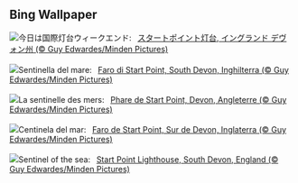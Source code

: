 ## Bing Wallpaper
![](https://www.bing.com/th?id=OHR.StartPointLight_JA-JP3029099538_UHD.jpg&w=1000)今日は国際灯台ウィークエンド:&nbsp;&ensp;[スタートポイント灯台, イングランド デヴォン州 (© Guy Edwardes/Minden Pictures)](https://www.bing.com/th?id=OHR.StartPointLight_JA-JP3029099538_UHD.jpg)
<br><br/>
![](https://www.bing.com/th?id=OHR.StartPointLight_IT-IT8401220658_UHD.jpg&w=1000)Sentinella del mare:&nbsp;&ensp;[Faro di Start Point, South Devon, Inghilterra (© Guy Edwardes/Minden Pictures)](https://www.bing.com/th?id=OHR.StartPointLight_IT-IT8401220658_UHD.jpg)
<br><br/>
![](https://www.bing.com/th?id=OHR.StartPointLight_FR-FR6228676554_UHD.jpg&w=1000)La sentinelle des mers:&nbsp;&ensp;[Phare de Start Point, Devon, Angleterre (© Guy Edwardes/Minden Pictures)](https://www.bing.com/th?id=OHR.StartPointLight_FR-FR6228676554_UHD.jpg)
<br><br/>
![](https://www.bing.com/th?id=OHR.StartPointLight_ES-ES5997851284_UHD.jpg&w=1000)Centinela del mar:&nbsp;&ensp;[Faro de Start Point, Sur de Devon, Inglaterra (© Guy Edwardes/Minden Pictures)](https://www.bing.com/th?id=OHR.StartPointLight_ES-ES5997851284_UHD.jpg)
<br><br/>
![](https://www.bing.com/th?id=OHR.StartPointLight_EN-GB8752172309_UHD.jpg&w=1000)Sentinel of the sea:&nbsp;&ensp;[Start Point Lighthouse, South Devon, England (© Guy Edwardes/Minden Pictures)](https://www.bing.com/th?id=OHR.StartPointLight_EN-GB8752172309_UHD.jpg)
<br><br/>

